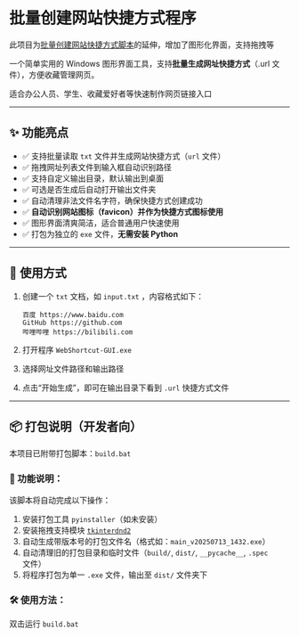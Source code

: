 # 批量创建网站快捷方式程序

此项目为[批量创建网站快捷方式脚本](https://github.com/zrtnb6/WebShortcut-BatchScript)的延伸，增加了图形化界面，支持拖拽等

一个简单实用的 Windows 图形界面工具，支持**批量生成网址快捷方式**（.url 文件），方便收藏管理网页。 

适合办公人员、学生、收藏爱好者等快速制作网页链接入口

---

## ✨ 功能亮点

- ✅ 支持批量读取 `txt` 文件并生成网站快捷方式（`url` 文件）
- ✅ 拖拽网址列表文件到输入框自动识别路径
- ✅ 支持自定义输出目录，默认输出到桌面
- ✅ 可选是否生成后自动打开输出文件夹
- ✅ 自动清理非法文件名字符，确保快捷方式创建成功
- ✅ **自动识别网站图标（favicon）并作为快捷方式图标使用**
- ✅ 图形界面清爽简洁，适合普通用户快速使用
- ✅ 打包为独立的 `exe` 文件，**无需安装 Python**

---

## 📁 使用方式

1. 创建一个 `txt` 文档，如 `input.txt` ，内容格式如下：

    ```
    百度 https://www.baidu.com
    GitHub https://github.com
    哔哩哔哩 https://bilibili.com
    ```

2. 打开程序 `WebShortcut-GUI.exe`
3. 选择网址文件路径和输出路径
4. 点击“开始生成”，即可在输出目录下看到 `.url` 快捷方式文件

---

## 📦 打包说明（开发者向）

本项目已附带打包脚本：`build.bat`

### 🔧 功能说明：

该脚本将自动完成以下操作：

1. 安装打包工具 `pyinstaller`（如未安装）
2. 安装拖拽支持模块 [`tkinterdnd2`](https://pypi.org/project/tkinterdnd2/)
3. 自动生成带版本号的打包文件名（格式如：`main_v20250713_1432.exe`）
4. 自动清理旧的打包目录和临时文件（`build/`, `dist/`, `__pycache__`, `.spec` 文件）
5. 将程序打包为单一 `.exe` 文件，输出至 `dist/` 文件夹下

### 🛠 使用方法：

双击运行 `build.bat`
